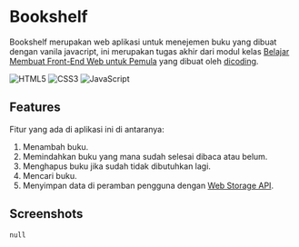# Bookshelf

Bookshelf merupakan web aplikasi untuk menejemen buku yang dibuat dengan vanila javacript, ini merupakan tugas akhir dari modul kelas [Belajar Membuat Front-End Web untuk Pemula](https://www.dicoding.com/academies/315) yang dibuat oleh [dicoding](https://www.dicoding.com/).

![HTML5](https://img.shields.io/badge/html5-%23E34F26.svg?style=for-the-badge&logo=html5&logoColor=white) ![CSS3](https://img.shields.io/badge/css3-%231572B6.svg?style=for-the-badge&logo=css3&logoColor=white) ![JavaScript](https://img.shields.io/badge/javascript-%23323330.svg?style=for-the-badge&logo=javascript&logoColor=%23F7DF1E)

## Features

Fitur yang ada di aplikasi ini di antaranya:

1. Menambah buku.
2. Memindahkan buku yang mana sudah selesai dibaca atau belum.
3. Menghapus buku jika sudah tidak dibutuhkan lagi.
4. Mencari buku.
5. Menyimpan data di peramban pengguna dengan [Web Storage API](https://developer.mozilla.org/en-US/docs/Web/API/Web_Storage_API).

## Screenshots

`null`
